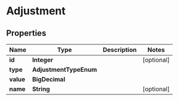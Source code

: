 

# Adjustment


## Properties

| Name | Type | Description | Notes |
|------------ | ------------- | ------------- | -------------|
|**id** | **Integer** |  |  [optional] |
|**type** | **AdjustmentTypeEnum** |  |  |
|**value** | **BigDecimal** |  |  |
|**name** | **String** |  |  [optional] |



